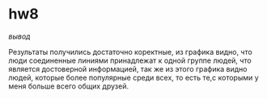 # hw8

*вывод*

Результаты получились достаточно коректные, из графика видно, что люди соединенные линиями принадлежат к одной группе людей, что является достоверной информацией, так же из этого графика видно людей, которые более популярные среди всех, то есть те,с которыми у меня больше всего общих друзей.
